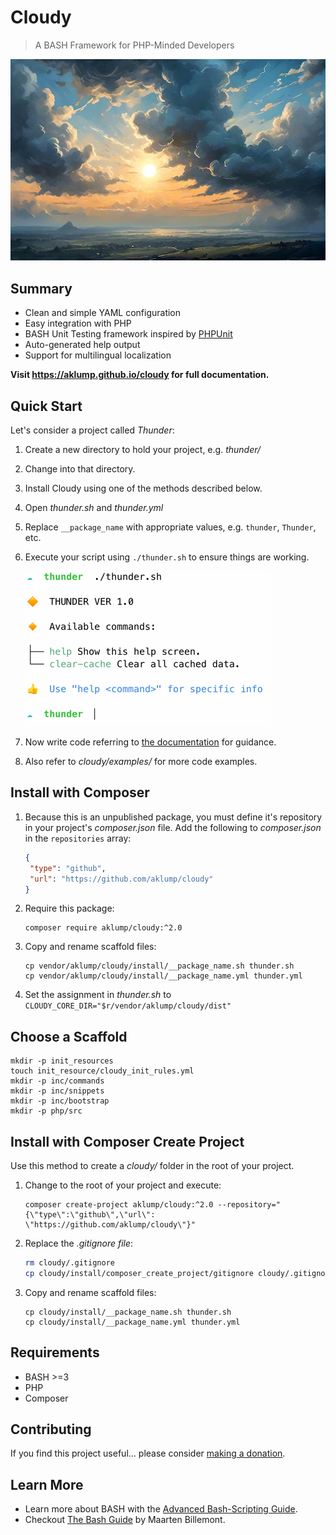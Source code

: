 # Cloudy

> A BASH Framework for PHP-Minded Developers

![cloudy](images/hero_image.jpg)

## Summary

* Clean and simple YAML configuration
* Easy integration with PHP
* BASH Unit Testing framework inspired by [PHPUnit](https://phpunit.de)
* Auto-generated help output
* Support for multilingual localization

**Visit <https://aklump.github.io/cloudy> for full documentation.**

## Quick Start

Let's consider a project called _Thunder_:

1. Create a new directory to hold your project, e.g. _thunder/_
2. Change into that directory.
3. Install Cloudy using one of the methods described below.
5. Open _thunder.sh_ and _thunder.yml_
7. Replace `__package_name` with appropriate values, e.g. `thunder`, `Thunder`, etc.
8. Execute your script using `./thunder.sh` to ensure things are working.
   
   ![All Good](images/thunder_installed.png)
1. Now write code referring to [the documentation](https://aklump.github.io/cloudy/README.html) for guidance.
1. Also refer to _cloudy/examples/_ for more code examples.

## Install with Composer

1. Because this is an unpublished package, you must define it's repository in
   your project's _composer.json_ file. Add the following to _composer.json_ in
   the `repositories` array:
   
    ```json
    {
     "type": "github",
     "url": "https://github.com/aklump/cloudy"
    }
    ```
1. Require this package:
   
    ```
    composer require aklump/cloudy:^2.0
    ```

4. Copy and rename scaffold files:

   ```shell
   cp vendor/aklump/cloudy/install/__package_name.sh thunder.sh
   cp vendor/aklump/cloudy/install/__package_name.yml thunder.yml
   ```
5. Set the assignment in _thunder.sh_ to  `CLOUDY_CORE_DIR="$r/vendor/aklump/cloudy/dist"`

## Choose a Scaffold

```shell
mkdir -p init_resources
touch init_resource/cloudy_init_rules.yml
mkdir -p inc/commands
mkdir -p inc/snippets
mkdir -p inc/bootstrap
mkdir -p php/src
```
## Install with Composer Create Project

Use this method to create a _cloudy/_ folder in the root of your project.

1. Change to the root of your project and execute:
   ```shell
   composer create-project aklump/cloudy:^2.0 --repository="{\"type\":\"github\",\"url\": \"https://github.com/aklump/cloudy\"}"
   ```   
2. Replace the _.gitignore file_:

    ```bash
    rm cloudy/.gitignore
    cp cloudy/install/composer_create_project/gitignore cloudy/.gitignore
    ```
4. Copy and rename scaffold files:

   ```shell
   cp cloudy/install/__package_name.sh thunder.sh
   cp cloudy/install/__package_name.yml thunder.yml
   ```

## Requirements

* BASH >=3
* PHP
* Composer

## Contributing

If you find this project useful... please consider [making a donation](https://www.paypal.com/cgi-bin/webscr?cmd=_s-xclick&hosted_button_id=4E5KZHDQCEUV8&item_name=Gratitude%20for%20aklump%2Fcloudy).

## Learn More

* Learn more about BASH with the [Advanced Bash-Scripting Guide](https://www.tldp.org/LDP/abs/html/).
* Checkout [The Bash Guide](https://guide.bash.academy/) by Maarten Billemont.
